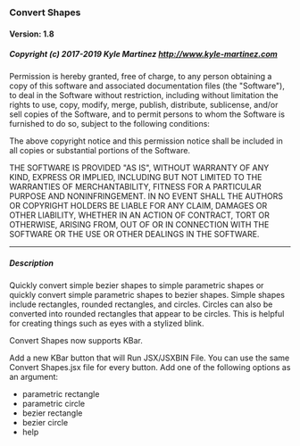 ### Convert Shapes
#### Version: 1.8
##### Copyright (c) 2017-2019 Kyle Martinez http://www.kyle-martinez.com

Permission is hereby granted, free of charge, to any person obtaining a copy of this software and associated documentation files (the "Software"), to deal in the Software without restriction, including without limitation the rights to use, copy, modify, merge, publish, distribute, sublicense, and/or sell copies of the Software, and to permit persons to whom the Software is furnished to do so, subject to the following conditions:

The above copyright notice and this permission notice shall be included in all copies or substantial portions of the Software.

THE SOFTWARE IS PROVIDED "AS IS", WITHOUT WARRANTY OF ANY KIND, EXPRESS OR IMPLIED, INCLUDING BUT NOT LIMITED TO THE WARRANTIES OF MERCHANTABILITY, FITNESS FOR A PARTICULAR PURPOSE AND NONINFRINGEMENT. IN NO EVENT SHALL THE AUTHORS OR COPYRIGHT HOLDERS BE LIABLE FOR ANY CLAIM, DAMAGES OR OTHER LIABILITY, WHETHER IN AN ACTION OF CONTRACT, TORT OR OTHERWISE, ARISING FROM, OUT OF OR IN CONNECTION WITH THE SOFTWARE OR THE USE OR OTHER DEALINGS IN THE SOFTWARE.

-----------------------
##### Description

Quickly convert simple bezier shapes to simple parametric shapes or quickly convert simple parametric shapes to bezier shapes. Simple shapes  include rectangles, rounded rectangles, and circles. Circles can also be converted into rounded rectangles that appear to be circles. This is helpful for creating things such as eyes with a stylized blink.

Convert Shapes now supports KBar.

Add a new KBar button that will Run JSX/JSXBIN File. You can use the same Convert Shapes.jsx file for every button. Add one of the following options as an argument:

* parametric rectangle
* parametric circle
* bezier rectangle
* bezier circle
* help
